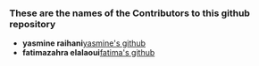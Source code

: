 ### These are the names of the Contributors to this github repository
* **yasmine raihani**[yasmine's github](https://github.com/Yasrai)
* **fatimazahra elalaoui**[fatima's github](https://github.com/fatimazahraelalaoui)
